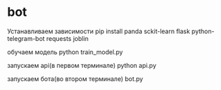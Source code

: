 # bot

Устанавливаем зависимости
pip install panda sckit-learn flask python-telegram-bot requests joblin

обучаем модель
python train_model.py

запускаем api(в первом терминале)
python api.py

запускаем бота(во втором терминале)
bot.py
